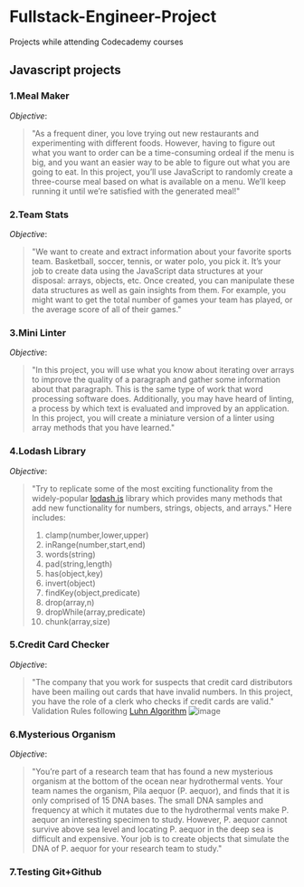 # Fullstack-Engineer-Project
Projects while attending Codecademy courses

## Javascript projects
### 1.Meal Maker

  *Objective*:
  >"As a frequent diner, you love trying out new restaurants and experimenting with different foods. However, having to figure out what you want to order can be a time-consuming ordeal if the menu is big, and you want an easier way to be able to figure out what you are going to eat.
In this project, you’ll use JavaScript to randomly create a three-course meal based on what is available on a menu. We’ll keep running it until we’re satisfied with the generated meal!"

### 2.Team Stats

  *Objective*:
  >"We want to create and extract information about your favorite sports team. Basketball, soccer, tennis, or water polo, you pick it. It’s your job to create data using the JavaScript data structures at your disposal: arrays, objects, etc. Once created, you can manipulate these data structures as well as gain insights from them. For example, you might want to get the total number of games your team has played, or the average score of all of their games."

### 3.Mini Linter

  *Objective*:
  >"In this project, you will use what you know about iterating over arrays to improve the quality of a paragraph and gather some information about that paragraph. This is the same type of work that word processing software does. Additionally, you may have heard of linting, a process by which text is evaluated and improved by an application. In this project, you will create a miniature version of a linter using array methods that you have learned."

### 4.Lodash Library

  *Objective*:
  >"Try to replicate some of the most exciting functionality from the widely-popular [lodash.js](https://lodash.com/docs/4.17.15) library which provides many methods that add new functionality for numbers, strings, objects, and arrays." 
  >Here includes:
  >1. clamp(number,lower,upper)
  >2. inRange(number,start,end)
  >3. words(string)
  >4. pad(string,length)
  >5. has(object,key)
  >6. invert(object)
  >7. findKey(object,predicate)
  >8. drop(array,n)
  >9. dropWhile(array,predicate)
  >10. chunk(array,size)
 
### 5.Credit Card Checker

  *Objective*:
  >"The company that you work for suspects that credit card distributors have been mailing out cards that have invalid numbers. In this project, you have the role of a clerk who checks if credit cards are valid." 
  >Validation Rules following [Luhn Algorithm](https://en.wikipedia.org/wiki/Luhn_algorithm#Description)
![image](https://user-images.githubusercontent.com/34385686/132255947-3d2ddcfd-4e1d-4594-9a70-7874b90c11ad.png)

### 6.Mysterious Organism

  *Objective*:
  >"You’re part of a research team that has found a new mysterious organism at the bottom of the ocean near hydrothermal vents. Your team names the organism, Pila aequor (P. aequor), and finds that it is only comprised of 15 DNA bases. The small DNA samples and frequency at which it mutates due to the hydrothermal vents make P. aequor an interesting specimen to study. However, P. aequor cannot survive above sea level and locating P. aequor in the deep sea is difficult and expensive. Your job is to create objects that simulate the DNA of P. aequor for your research team to study." 

### 7.Testing Git+Github
